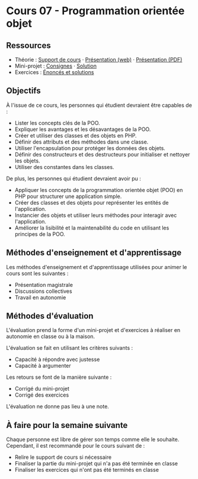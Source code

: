 # Cours 07 - Programmation orientée objet

## Ressources

- Théorie : [Support de cours](./01-theorie/README.md) ·
  [Présentation (web)](https://heig-vd-progserv1-course.github.io/heig-vd-progserv1-course/07-programmation-orientee-objet/01-theorie/index.html)
  ·
  [Présentation (PDF)](https://heig-vd-progserv1-course.github.io/heig-vd-progserv1-course/07-programmation-orientee-objet/01-theorie/07-programmation-orientee-objet-presentation.pdf)
- Mini-projet : [Consignes](./02-mini-project/README.md) ·
  [Solution](./02-mini-project/solution/)
- Exercices : [Énoncés et solutions](./03-exercices/README.md)

## Objectifs

À l'issue de ce cours, les personnes qui étudient devraient être capables de :

- Lister les concepts clés de la POO.
- Expliquer les avantages et les désavantages de la POO.
- Créer et utiliser des classes et des objets en PHP.
- Définir des attributs et des méthodes dans une classe.
- Utiliser l'encapsulation pour protéger les données des objets.
- Définir des constructeurs et des destructeurs pour initialiser et nettoyer les
  objets.
- Utiliser des constantes dans les classes.

De plus, les personnes qui étudient devraient avoir pu :

- Appliquer les concepts de la programmation orientée objet (POO) en PHP pour
  structurer une application simple.
- Créer des classes et des objets pour représenter les entités de l'application.
- Instancier des objets et utiliser leurs méthodes pour interagir avec
  l'application.
- Améliorer la lisibilité et la maintenabilité du code en utilisant les
  principes de la POO.

## Méthodes d'enseignement et d'apprentissage

Les méthodes d'enseignement et d'apprentissage utilisées pour animer le cours
sont les suivantes :

- Présentation magistrale
- Discussions collectives
- Travail en autonomie

## Méthodes d'évaluation

L'évaluation prend la forme d'un mini-projet et d'exercices à réaliser en
autonomie en classe ou à la maison.

L'évaluation se fait en utilisant les critères suivants :

- Capacité à répondre avec justesse
- Capacité à argumenter

Les retours se font de la manière suivante :

- Corrigé du mini-projet
- Corrigé des exercices

L'évaluation ne donne pas lieu à une note.

## À faire pour la semaine suivante

Chaque personne est libre de gérer son temps comme elle le souhaite. Cependant,
il est recommandé pour le cours suivant de :

- Relire le support de cours si nécessaire
- Finaliser la partie du mini-projet qui n'a pas été terminée en classe
- Finaliser les exercices qui n'ont pas été terminés en classe

